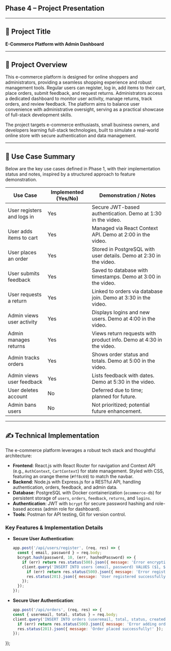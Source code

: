 ## Phase 4 – Project Presentation


---

## 🎯 Project Title

**E-Commerce Platform with Admin Dashboard**

---

## 📝 Project Overview

This e-commerce platform is designed for online shoppers and administrators, providing a seamless shopping experience and robust management tools. Regular users can register, log in, add items to their cart, place orders, submit feedback, and request returns. Administrators access a dedicated dashboard to monitor user activity, manage returns, track orders, and review feedback. The platform aims to balance user convenience with administrative oversight, serving as a practical showcase of full-stack development skills.

The project targets e-commerce enthusiasts, small business owners, and developers learning full-stack technologies, built to simulate a real-world online store with secure authentication and data management.

---

## 📌 Use Case Summary

Below are the key use cases defined in Phase 1, with their implementation status and notes, inspired by a structured approach to feature demonstration.

| Use Case                          | Implemented (Yes/No) | Demonstration / Notes                                                                 |
|-----------------------------------|----------------------|---------------------------------------------------------------------------------------|
| User registers and logs in        | Yes                  | Secure JWT-based authentication. Demo at 1:30 in the video.                          |
| User adds items to cart           | Yes                  | Managed via React Context API. Demo at 2:00 in the video.                            |
| User places an order              | Yes                  | Stored in PostgreSQL with user details. Demo at 2:30 in the video.                   |
| User submits feedback             | Yes                  | Saved to database with timestamps. Demo at 3:00 in the video.                        |
| User requests a return            | Yes                  | Linked to orders via database join. Demo at 3:30 in the video.                       |
| Admin views user activity         | Yes                  | Displays logins and new users. Demo at 4:00 in the video.                           |
| Admin manages returns             | Yes                  | Views return requests with product info. Demo at 4:30 in the video.                  |
| Admin tracks orders               | Yes                  | Shows order status and totals. Demo at 5:00 in the video.                           |
| Admin views user feedback         | Yes                  | Lists feedback with dates. Demo at 5:30 in the video.                               |
| User deletes account              | No                   | Deferred due to time; planned for future.                                           |
| Admin bans users                  | No                   | Not prioritized; potential future enhancement.                                      |

---

## ✍️ Technical Implementation

The e-commerce platform leverages a robust tech stack and thoughtful architecture:

- **Frontend**: React.js with React Router for navigation and Context API (e.g., `AuthContext`, `CartContext`) for state management. Styled with CSS, featuring an orange theme (`#ff8c69`) to match the navbar.
- **Backend**: Node.js with Express.js for a RESTful API, handling authentication, orders, feedback, and admin data.
- **Database**: PostgreSQL with Docker containerization (`ecommerce-db`) for persistent storage of `users`, `orders`, `feedback`, `returns`, and `logins`.
- **Authentication**: JWT with `bcrypt` for secure password hashing and role-based access (admin role for dashboard).
- **Tools**: Postman for API testing, Git for version control.

### Key Features & Implementation Details
- **Secure User Authentication**:
  ```javascript
  app.post('/api/users/register', (req, res) => {
    const { email, password } = req.body;
    bcrypt.hash(password, 10, (err, hashedPassword) => {
      if (err) return res.status(500).json({ message: 'Error encrypting password' });
      client.query('INSERT INTO users (email, password) VALUES ($1, $2)', [email, hashedPassword], (err) => {
        if (err) return res.status(500).json({ message: 'Error registering user' });
        res.status(201).json({ message: 'User registered successfully!' });
      });
    });
  });
- **Secure User Authentication**:
  ```javascript
  app.post('/api/orders', (req, res) => {
  const { useremail, total, status } = req.body;
  client.query('INSERT INTO orders (useremail, total, status, createdat) VALUES ($1, $2, $3, NOW())', [useremail, total, status], (err) => {
    if (err) return res.status(500).json({ message: 'Error adding order' });
    res.status(201).json({ message: 'Order placed successfully!' });
  });
});  
  

